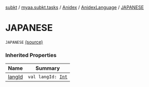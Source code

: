 [subkt](../../../index.md) / [myaa.subkt.tasks](../../index.md) / [Anidex](../index.md) / [AnidexLanguage](index.md) / [JAPANESE](./-j-a-p-a-n-e-s-e.md)

# JAPANESE

`JAPANESE` [(source)](https://github.com/Myaamori/SubKt/blob/0.1.9/src/main/kotlin/myaa/subkt/tasks/tasks.kt#L1065)

### Inherited Properties

| Name | Summary |
|---|---|
| [langId](lang-id.md) | `val langId: `[`Int`](https://kotlinlang.org/api/latest/jvm/stdlib/kotlin/-int/index.html) |
